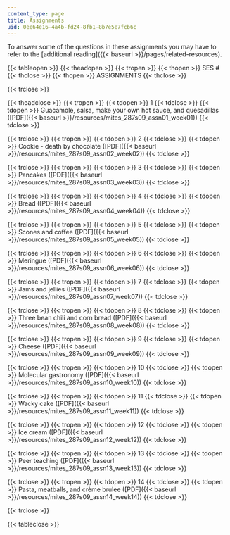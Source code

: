 ```yaml
---
content_type: page
title: Assignments
uid: 0ee64e16-4a4b-fd24-8fb1-8b7e5e7fcb6c
---
```


To answer some of the questions in these assignments you may have to refer to the [additional reading]({{< baseurl >}}/pages/related-resources).

{{< tableopen >}}
{{< theadopen >}}
{{< tropen >}}
{{< thopen >}}
SES #
{{< thclose >}}
{{< thopen >}}
ASSIGNMENTS
{{< thclose >}}

{{< trclose >}}

{{< theadclose >}}
{{< tropen >}}
{{< tdopen >}}
1
{{< tdclose >}}
{{< tdopen >}}
Guacamole, salsa, make your own hot sauce, and quesadillas ([PDF]({{< baseurl >}}/resources/mites_287s09_assn01_week01))
{{< tdclose >}}

{{< trclose >}}
{{< tropen >}}
{{< tdopen >}}
2
{{< tdclose >}}
{{< tdopen >}}
Cookie - death by chocolate ([PDF]({{< baseurl >}}/resources/mites_287s09_assn02_week02))
{{< tdclose >}}

{{< trclose >}}
{{< tropen >}}
{{< tdopen >}}
3
{{< tdclose >}}
{{< tdopen >}}
Pancakes ([PDF]({{< baseurl >}}/resources/mites_287s09_assn03_week03))
{{< tdclose >}}

{{< trclose >}}
{{< tropen >}}
{{< tdopen >}}
4
{{< tdclose >}}
{{< tdopen >}}
Bread ([PDF]({{< baseurl >}}/resources/mites_287s09_assn04_week04))
{{< tdclose >}}

{{< trclose >}}
{{< tropen >}}
{{< tdopen >}}
5
{{< tdclose >}}
{{< tdopen >}}
Scones and coffee ([PDF]({{< baseurl >}}/resources/mites_287s09_assn05_week05))
{{< tdclose >}}

{{< trclose >}}
{{< tropen >}}
{{< tdopen >}}
6
{{< tdclose >}}
{{< tdopen >}}
Meringue ([PDF]({{< baseurl >}}/resources/mites_287s09_assn06_week06))
{{< tdclose >}}

{{< trclose >}}
{{< tropen >}}
{{< tdopen >}}
7
{{< tdclose >}}
{{< tdopen >}}
Jams and jellies ([PDF]({{< baseurl >}}/resources/mites_287s09_assn07_week07))
{{< tdclose >}}

{{< trclose >}}
{{< tropen >}}
{{< tdopen >}}
8
{{< tdclose >}}
{{< tdopen >}}
Three bean chili and corn bread ([PDF]({{< baseurl >}}/resources/mites_287s09_assn08_week08))
{{< tdclose >}}

{{< trclose >}}
{{< tropen >}}
{{< tdopen >}}
9
{{< tdclose >}}
{{< tdopen >}}
Cheese ([PDF]({{< baseurl >}}/resources/mites_287s09_assn09_week09))
{{< tdclose >}}

{{< trclose >}}
{{< tropen >}}
{{< tdopen >}}
10
{{< tdclose >}}
{{< tdopen >}}
Molecular gastronomy ([PDF]({{< baseurl >}}/resources/mites_287s09_assn10_week10))
{{< tdclose >}}

{{< trclose >}}
{{< tropen >}}
{{< tdopen >}}
11
{{< tdclose >}}
{{< tdopen >}}
Wacky cake ([PDF]({{< baseurl >}}/resources/mites_287s09_assn11_week11))
{{< tdclose >}}

{{< trclose >}}
{{< tropen >}}
{{< tdopen >}}
12
{{< tdclose >}}
{{< tdopen >}}
Ice cream ([PDF]({{< baseurl >}}/resources/mites_287s09_assn12_week12))
{{< tdclose >}}

{{< trclose >}}
{{< tropen >}}
{{< tdopen >}}
13
{{< tdclose >}}
{{< tdopen >}}
Peer teaching ([PDF]({{< baseurl >}}/resources/mites_287s09_assn13_week13))
{{< tdclose >}}

{{< trclose >}}
{{< tropen >}}
{{< tdopen >}}
14
{{< tdclose >}}
{{< tdopen >}}
Pasta, meatballs, and crème brulee ([PDF]({{< baseurl >}}/resources/mites_287s09_assn14_week14))
{{< tdclose >}}

{{< trclose >}}

{{< tableclose >}}